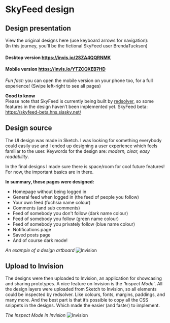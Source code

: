 # SkyFeed design

## Design presentation
View the original designs here (use keyboard arrows for navigation):   
(In this journey, you'll be the fictional SkyFeed user BrendaTuckson)

#### Desktop version https://invis.io/2SZA4QQRNMK

#### Mobile version https://invis.io/YTZCQXEB7HD

*Fun fact:* you can open the mobile version on your phone too, for a full experience! (Swipe left-right to see all pages)   

**Good to know**   
Please note that SkyFeed is currently being built by [redsolver](https://github.com/redsolver/skyfeed/), so some features in the design haven’t been implemented yet. SkyFeed beta: https://skyfeed-beta.hns.siasky.net/

## Design source
The UI design was made in Sketch. I was looking for something everybody could easily use and I ended up designing a user experience which feels familiar to the user. Keywords for the design are: *modern, clear, easy readability*.

In the final designs I made sure there is space/room for cool future features! For now, the important basics are in there.

**In summary, these pages were designed:**   
* Homepage without being logged in
* General feed when logged in (the feed of people you follow)
* Your own feed (fuchsia name colour)
* Comments (and sub comments)
* Feed of somebody you don't follow (dark name colour)
* Feed of somebody you follow (green name colour)
* Feed of somebody you privately follow (blue name colour)
* Notifications page
* Saved posts page
* And of course dark mode!

*An example of a design artboard*
![Invision](https://burojulian.nl/skyfeed/1a.png)

## Upload to Invision
The designs were then uploaded to Invision, an application for showcasing and sharing prototypes. A nice feature on Invision is the *‘Inspect Mode’*. All the design layers were uploaded from Sketch to Invision, so all elements could be inspected by redsolver. Like colours, fonts, margins, paddings, and many more. And the best part is that it’s possible to copy all the CSS snippets in the designs. Which made the easier (and faster) to implement.

*The Inspect Mode in Invision*
![Invision](https://burojulian.nl/skyfeed/1b.png)
